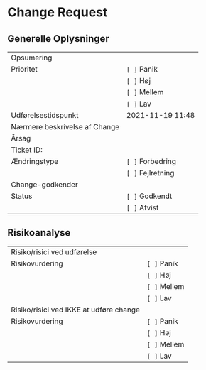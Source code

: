 # Change Request

## Generelle Oplysninger

| | |
|---|---| 
| Opsumering | |
| Prioritet | `[ ]` Panik |
|  | `[ ]` Høj |
|  | `[ ]` Mellem |
|  | `[ ]` Lav |
| Udførelsestidspunkt | 2021-11-19 11:48 |
| Nærmere beskrivelse af Change | |
| Årsag | |
| Ticket ID: | |
| Ændringstype | `[ ]` Forbedring |
|  | `[ ]` Fejlretning |
| Change-godkender | |
| Status | `[ ]` Godkendt |
|  | `[ ]` Afvist |

## Risikoanalyse
| | |
|---|---|
| Risiko/risici ved udførelse | | 
| Risikovurdering | `[ ]` Panik |
|  | `[ ]` Høj |
|  | `[ ]` Mellem |
|  | `[ ]` Lav |
| Risiko/risici ved IKKE at udføre change | | 
| Risikovurdering | `[ ]` Panik |
|  | `[ ]` Høj |
|  | `[ ]` Mellem |
|  | `[ ]` Lav |
